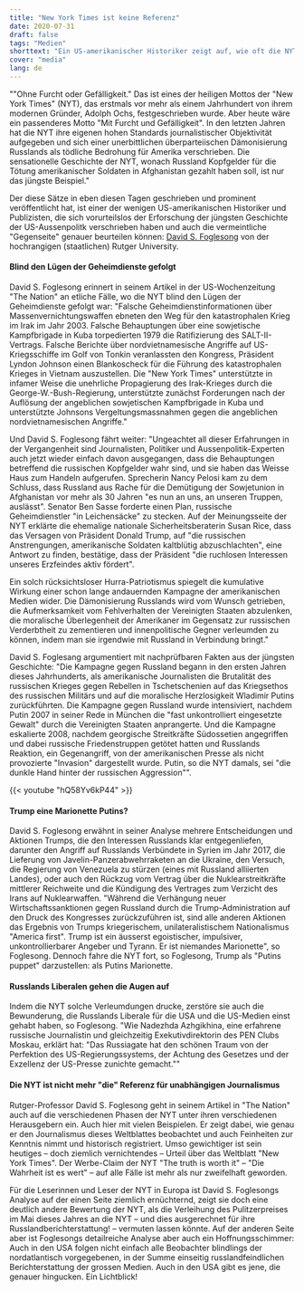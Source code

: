 ```yaml
---
title: "New York Times ist keine Referenz"
date: 2020-07-31
draft: false
tags: "Medien"
shorttext: "Ein US-amerikanischer Historiker zeigt auf, wie oft die NYT im Bereich US-Aussenpolitik Fehlinformationen aufgesessen ist."
cover: "media"
lang: de
---
```


""Ohne Furcht oder Gefälligkeit." Das ist eines der heiligen Mottos der "New York Times" (NYT), das erstmals vor mehr als einem Jahrhundert von ihrem modernen Gründer, Adolph Ochs, festgeschrieben wurde. Aber heute wäre ein passenderes Motto "Mit Furcht und Gefälligkeit". In den letzten Jahren hat die NYT ihre eigenen hohen Standards journalistischer Objektivität aufgegeben und sich einer unerbittlichen überparteiischen Dämonisierung Russlands als tödliche Bedrohung für Amerika verschrieben. Die sensationelle Geschichte der NYT, wonach Russland Kopfgelder für die Tötung amerikanischer Soldaten in Afghanistan gezahlt haben soll, ist nur das jüngste Beispiel."

Der diese Sätze in eben diesen Tagen geschrieben und prominent veröffentlicht hat, ist einer der wenigen US-amerikanischen Historiker und Publizisten, die sich vorurteilslos der Erforschung der jüngsten Geschichte der US-Aussenpolitk verschrieben haben und auch die vermeintliche "Gegenseite" genauer beurteilen können: [David S. Foglesong](https://history.rutgers.edu/faculty-directory/155-foglesong-david "Department of History - David S. Foglesong") von der hochrangigen (staatlichen) Rutger University.

#### Blind den Lügen der Geheimdienste gefolgt

David S. Foglesong erinnert in seinem Artikel in der US-Wochenzeitung "The Nation" an etliche Fälle, wo die NYT blind den Lügen der Geheimdienste gefolgt war: "Falsche Geheimdienstinformationen über Massenvernichtungswaffen ebneten den Weg für den katastrophalen Krieg im Irak im Jahr 2003. Falsche Behauptungen über eine sowjetische Kampfbrigade in Kuba torpedierten 1979 die Ratifizierung des SALT-II-Vertrags. Falsche Berichte über nordvietnamesische Angriffe auf US-Kriegsschiffe im Golf von Tonkin veranlassten den Kongress, Präsident Lyndon Johnson einen Blankoscheck für die Führung des katastrophalen Krieges in Vietnam auszustellen. Die "New York Times" unterstützte in infamer Weise die unehrliche Propagierung des Irak-Krieges durch die George-W.-Bush-Regierung, unterstützte zunächst Forderungen nach der Auflösung der angeblichen sowjetischen Kampfbrigade in Kuba und unterstützte Johnsons Vergeltungsmassnahmen gegen die angeblichen nordvietnamesischen Angriffe."

Und David S. Foglesong fährt weiter: "Ungeachtet all dieser Erfahrungen in der Vergangenheit sind Journalisten, Politiker und Aussenpolitik-Experten auch jetzt wieder einfach davon ausgegangen, dass die Behauptungen betreffend die russischen Kopfgelder wahr sind, und sie haben das Weisse Haus zum Handeln aufgerufen. Sprecherin Nancy Pelosi kam zu dem Schluss, dass Russland aus Rache für die Demütigung der Sowjetunion in Afghanistan vor mehr als 30 Jahren "es nun an uns, an unseren Truppen, auslässt". Senator Ben Sasse forderte einen Plan, russische Geheimdienstler "in Leichensäcke" zu stecken. Auf der Meinungsseite der NYT erklärte die ehemalige nationale Sicherheitsberaterin Susan Rice, dass das Versagen von Präsident Donald Trump, auf "die russischen Anstrengungen, amerikanische Soldaten kaltblütig abzuschlachten", eine Antwort zu finden, bestätige, dass der Präsident "die ruchlosen Interessen unseres Erzfeindes aktiv fördert".

Ein solch rücksichtsloser Hurra-Patriotismus spiegelt die kumulative Wirkung einer schon lange andauernden Kampagne der amerikanischen Medien wider. Die Dämonisierung Russlands wird vom Wunsch getrieben, die Aufmerksamkeit vom Fehlverhalten der Vereinigten Staaten abzulenken, die moralische Überlegenheit der Amerikaner im Gegensatz zur russischen Verderbtheit zu zementieren und innenpolitische Gegner verleumden zu können, indem man sie irgendwie mit Russland in Verbindung bringt."

David S. Foglesang argumentiert mit nachprüfbaren Fakten aus der jüngsten Geschichte: "Die Kampagne gegen Russland begann in den ersten Jahren dieses Jahrhunderts, als amerikanische Journalisten die Brutalität des russischen Krieges gegen Rebellen in Tschetschenien auf das Kriegsethos des russischen Militärs und auf die moralische Herzlosigkeit Wladimir Putins zurückführten. Die Kampagne gegen Russland wurde intensiviert, nachdem Putin 2007 in seiner Rede in München die "fast unkontrolliert eingesetzte Gewalt" durch die Vereinigten Staaten anprangerte. Und die Kampagne eskalierte 2008, nachdem georgische Streitkräfte Südossetien angegriffen und dabei russische Friedenstruppen getötet hatten und Russlands Reaktion, ein Gegenangriff, von der amerikanischen Presse als nicht provozierte "Invasion" dargestellt wurde. Putin, so die NYT damals, sei "die dunkle Hand hinter der russischen Aggression"".

{{< youtube "hQ58Yv6kP44" >}}

#### Trump eine Marionette Putins?

David S. Foglesong erwähnt in seiner Analyse mehrere Entscheidungen und Aktionen Trumps, die den Interessen Russlands klar entgegenliefen, darunter den Angriff auf Russlands Verbündete in Syrien im Jahr 2017, die Lieferung von Javelin-Panzerabwehrraketen an die Ukraine, den Versuch, die Regierung von Venezuela zu stürzen (eines mit Russland alliierten Landes), oder auch den Rückzug vom Vertrag über die Nuklearstreitkräfte mittlerer Reichweite und die Kündigung des Vertrages zum Verzicht des Irans auf Nuklearwaffen. "Während die Verhängung neuer Wirtschaftssanktionen gegen Russland durch die Trump-Administration auf den Druck des Kongresses zurückzuführen ist, sind alle anderen Aktionen das Ergebnis von Trumps kriegerischem, unilateralistischem Nationalismus "America first". Trump ist ein äusserst egoistischer, impulsiver, unkontrollierbarer Angeber und Tyrann. Er ist niemandes Marionette", so Foglesong. Dennoch fahre die NYT fort, so Foglesong, Trump als "Putins puppet" darzustellen: als Putins Marionette.

#### Russlands Liberalen gehen die Augen auf

Indem die NYT solche Verleumdungen drucke, zerstöre sie auch die Bewunderung, die Russlands Liberale für die USA und die US-Medien einst gehabt haben, so Foglesong. "Wie Nadezhda Azhgikhina, eine erfahrene russische Journalistin und gleichzeitig Exekutivdirektorin des PEN Clubs Moskau, erklärt hat: "Das Russiagate hat den schönen Traum von der Perfektion des US-Regierungssystems, der Achtung des Gesetzes und der Exzellenz der US-Presse zunichte gemacht.""

#### Die NYT ist nicht mehr "die" Referenz für unabhängigen Journalismus

Rutger-Professor David S. Foglesong geht in seinem Artikel in "The Nation" auch auf die verschiedenen Phasen der NYT unter ihren verschiedenen Herausgebern ein. Auch hier mit vielen Beispielen. Er zeigt dabei, wie genau er den Journalismus dieses Weltblattes beobachtet und auch Feinheiten zur Kenntnis nimmt und historisch registriert. Umso gewichtiger ist sein heutiges – doch ziemlich vernichtendes – Urteil über das Weltblatt "New York Times". Der Werbe-Claim der NYT "The truth is worth it" – "Die Wahrheit ist es wert" – auf alle Fälle ist mehr als nur zweifelhaft geworden.

Für die Leserinnen und Leser der NYT in Europa ist David S. Foglesongs Analyse auf der einen Seite ziemlich ernüchternd, zeigt sie doch eine deutlich andere Bewertung der NYT, als die Verleihung des Pulitzerpreises im Mai dieses Jahres an die NYT – und dies ausgerechnet für ihre Russlandberichterstattung! – vermuten lassen könnte. Auf der anderen Seite aber ist Foglesongs detailreiche Analyse aber auch ein Hoffnungsschimmer: Auch in den USA folgen nicht einfach alle Beobachter blindlings der nordatlantisch vorgegebenen, in der Summe einseitig russlandfeindlichen Berichterstattung der grossen Medien. Auch in den USA gibt es jene, die genauer hingucken. Ein Lichtblick!
